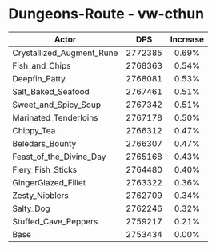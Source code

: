 # Dungeons-Route - vw-cthun
| Actor | DPS | Increase |
|---|:---:|:---:|
|Crystallized_Augment_Rune|2772385|0.69%|
|Fish_and_Chips|2768363|0.54%|
|Deepfin_Patty|2768081|0.53%|
|Salt_Baked_Seafood|2767461|0.51%|
|Sweet_and_Spicy_Soup|2767342|0.51%|
|Marinated_Tenderloins|2767178|0.50%|
|Chippy_Tea|2766312|0.47%|
|Beledars_Bounty|2766307|0.47%|
|Feast_of_the_Divine_Day|2765168|0.43%|
|Fiery_Fish_Sticks|2764480|0.40%|
|GingerGlazed_Fillet|2763322|0.36%|
|Zesty_Nibblers|2762709|0.34%|
|Salty_Dog|2762246|0.32%|
|Stuffed_Cave_Peppers|2759217|0.21%|
|Base|2753434|0.00%|
